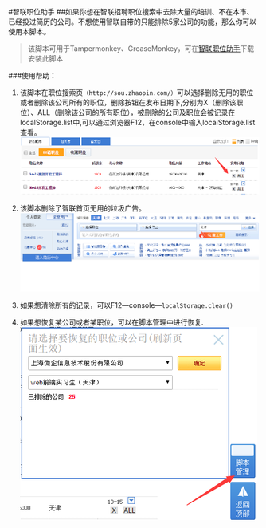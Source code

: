 #智联职位助手
##如果你想在智联招聘职位搜索中去除大量的培训、不在本市、已经投过简历的公司。不想使用智联自带的只能排除5家公司的功能，那么你可以使用本脚本。
>该脚本可用于Tampermonkey、GreaseMonkey，可在[智联职位助手](https://greasyfork.org/zh-CN/scripts/24025-%E6%99%BA%E8%81%94%E8%81%8C%E4%BD%8D%E5%8A%A9%E6%89%8B)下载安装此脚本  


###使用帮助：
1. 该脚本在职位搜索页`（http://sou.zhaopin.com/）`可以选择删除无用的职位或者删除该公司所有的职位，删除按钮在发布日期下,分别为X（删除该职位）、ALL（删除该公司的所有职位），被删除的公司及职位会被记录在localStorage.list中,可以通过浏览器F12，在console中输入localStorage.list查看。         
![image](https://raw.githubusercontent.com/baixiaoyu2997/ZhiLlianHelper/master/img/2.png)    

2. 该脚本删除了智联首页无用的垃圾广告。  
![image](https://raw.githubusercontent.com/baixiaoyu2997/ZhiLlianHelper/master/img/1.png)
3. 如果想清除所有的记录，可以F12—console—`localStorage.clear()`
4. 如果想恢复某公司或者某职位，可以在脚本管理中进行恢复.
![image](https://raw.githubusercontent.com/baixiaoyu2997/ZhiLlianHelper/master/img/3.png)
